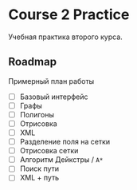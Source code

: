 # Course 2 Practice

Учебная практика второго курса.

## Roadmap

Примерный план работы

- [ ] Базовый интерфейс
- [ ] Графы
- [ ] Полигоны
- [ ] Отрисовка
- [ ] XML
- [ ] Разделение поля на сетки
- [ ] Отрисовка сетки
- [ ] Алгоритм Дейкстры / `A*`
- [ ] Поиск пути
- [ ] XML + путь